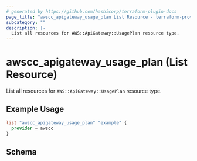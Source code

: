 ```yaml
---
# generated by https://github.com/hashicorp/terraform-plugin-docs
page_title: "awscc_apigateway_usage_plan List Resource - terraform-provider-awscc"
subcategory: ""
description: |-
  List all resources for AWS::ApiGateway::UsagePlan resource type.
---
```


# awscc_apigateway_usage_plan (List Resource)

List all resources for `AWS::ApiGateway::UsagePlan` resource type.

## Example Usage

```terraform
list "awscc_apigateway_usage_plan" "example" {
  provider = awscc
}
```

<!-- schema generated by tfplugindocs -->
## Schema
